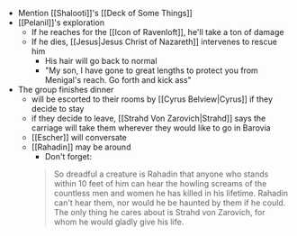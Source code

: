 - Mention [[Shalooti]]'s [[Deck of Some Things]]
- [[Pelanil]]'s exploration
	- If he reaches for the [[Icon of Ravenloft]], he'll take a ton of damage
	- If he dies, [[Jesus|Jesus Christ of Nazareth]] intervenes to rescue him
		- His hair will go back to normal
		- "My son, I have gone to great lengths to protect you from Menigal's reach. Go forth and kick ass"
- The group finishes dinner
	- will be escorted to their rooms by [[Cyrus Belview|Cyrus]] if they decide to stay
	- if they decide to leave, [[Strahd Von Zarovich|Strahd]] says the carriage will take them wherever they would like to go in Barovia
	- [[Escher]] will conversate
	- [[Rahadin]] may be around
		- Don't forget:
		>  So dreadful a creature is Rahadin that anyone who stands within 10 feet of him can hear the howling screams of the countless men and women he has killed in his lifetime. Rahadin can't hear them, nor would he be haunted by them if he could. The only thing he cares about is Strahd von Zarovich, for whom he would gladly give his life.